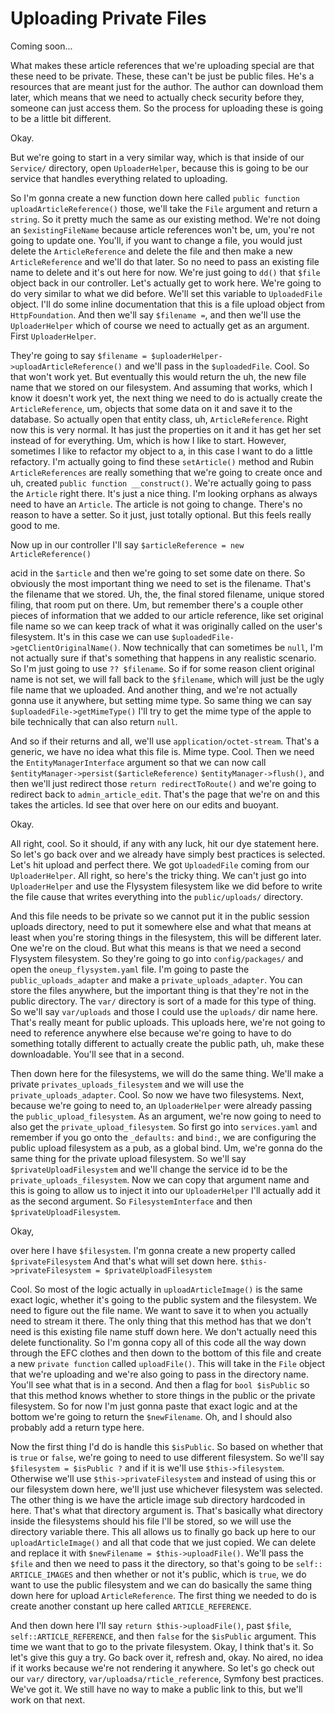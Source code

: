 # Uploading Private Files

Coming soon...

What makes these article references that we're uploading special are that these need
to be private. These, these can't be just be public files. He's a resources that are
meant just for the author. The author can download them later, which means that we
need to actually check security before they, someone can just access them. So the
process for uploading these is going to be a little bit different.

Okay.

But we're going to start in a very similar way, which is that inside of our `Service/`
directory, open `UploaderHelper`, because this is going to be our service that handles
everything related to uploading.

So I'm gonna create a new function down here called `public function uploadArticleReference()`
those, we'll take the `File` argument and return a `string`. So it pretty much
the same as our existing method. We're not doing an `$existingFileName` because
article references won't be, um, you're not going to update one. You'll, if you want
to change a file, you would just delete the `ArticleReference` and delete the file and
then make a new `ArticleReference` and we'll do that later. So no need to pass an
existing file name to delete and it's out here for now. We're just going to `dd()` that
`$file` object back in our controller. Let's actually get to work here. We're going to
do very similar to what we did before. We'll set this variable to `UploadedFile`
object. I'll do some inline documentation that this is a file upload object from 
`HttpFoundation`. And then we'll say `$filename =`, and then we'll use the `UploaderHelper`
 which of course we need to actually get as an argument. First `UploaderHelper`.

They're going to say `$filename = $uploaderHelper->uploadArticleReference()` and
we'll pass in the `$uploadedFile`. Cool. So that won't work yet. But eventually this
would return the uh, the new file name that we stored on our filesystem. And assuming
that works, which I know it doesn't work yet, the next thing we need to do is
actually create the `ArticleReference`, um, objects that some data on it and save it
to the database. So actually open that entity class, uh, `ArticleReference`. Right now
this is very normal. It has just the properties on it and it has get her set instead
of for everything. Um, which is how I like to start. However, sometimes I like to
refactor my object to a, in this case I want to do a little refactory. I'm
actually going to find these `setArticle()` method and Rubin `ArticleReferences` are
really something that we're going to create once and uh, created 
`public function __construct()`. We're actually going to pass the `Article` right there. It's
just a nice thing. I'm looking orphans as always need to have an `Article`. The article
is not going to change. There's no reason to have a setter. So it just, just totally
optional. But this feels really good to me.

Now up in our controller I'll say `$articleReference = new ArticleReference()`

acid in the `$article` and then we're going to set some date on there. So obviously the
most important thing we need to set is the filename. That's the filename that we
stored. Uh, the, the final stored filename, unique stored filing, that room put on
there. Um, but remember there's a couple other pieces of information that we added to
our article reference, like set original file name so we can keep track of what it
was originally called on the user's filesystem. It's in this case we can use 
`$uploadedFile->getClientOriginalName()`. Now technically that can sometimes be `null`, I'm
not actually sure if that's something that happens in any realistic scenario. So I'm
just going to use `?? $filename`. So if for some reason client
original name is not set, we will fall back to the `$filename`, which will just be the
ugly file name that we uploaded. And another thing, and we're not actually gonna use
it anywhere, but setting mime type. So same thing we can say `$uploadedFile->getMimeType()`
I'll try to get the mime type of the apple to bile technically that can
also return `null`.

And so if their returns and all, we'll use `application/octet-stream`. That's a
generic, we have no idea what this file is. Mime type. Cool. Then we need the 
`EntityManagerInterface` argument so that we can now call `$entityManager->persist($articleReference)`
`$entityManager->flush()`, and then we'll just redirect those 
`return redirectToRoute()` and we're going to redirect back to `admin_article_edit`. That's the
page that we're on and this takes the articles. Id see that over here on our edits
and buoyant.

Okay.

All right, cool. So it should, if any with any luck, hit our dye statement here. So
let's go back over and we already have simply best practices is selected. Let's hit
upload and perfect there. We got `UploadedFile` coming from our `UploaderHelper`. All
right, so here's the tricky thing. We can't just go into `UploaderHelper` and use the
Flysystem filesystem like we did before to write the file cause that writes
everything into the `public/uploads/` directory.

And this file needs to be private so we cannot put it in the public session uploads
directory, need to put it somewhere else and what that means at least when you're
storing things in the filesystem, this will be different later. One we're on the
cloud. But what this means is that we need a second Flysystem filesystem. So they're
going to go into `config/packages/` and open the `oneup_flysystem.yaml` file. I'm going
to paste the `public_uploads_adapter` and make a `private_uploads_adapter`. You can store
the files anywhere, but the important thing is that they're not in the public
directory. The `var/` directory is sort of a made for this type of thing. So we'll say
`var/uploads` and those I could use the `uploads/` dir name here. That's really meant
for public uploads. This uploads here, we're not going to need to reference anywhere
else because we're going to have to do something totally different to actually create
the public path, uh, make these downloadable. You'll see that in a second.

Then down here for the filesystems, we will do the same thing. We'll make a private
`privates_uploads_filesystem` and we will use the `private_uploads_adapter`. Cool. So now
we have two filesystems. Next, because we're going to need to, an `UploaderHelper`
were already passing the `public_upload_filesystem`. As an argument, we're now going to
need to also get the `private_upload_filesystem`. So first go into `services.yaml` and
remember if you go onto the `_defaults:` and `bind:`, we are configuring the 
public upload filesystem as a pub, as a global bind. Um, we're gonna do the same thing for the
private upload filesystem. So we'll say `$privateUploadFilesystem` and we'll change
the service id to be the `private_uploads_filesystem`. Now we can copy that argument
name and this is going to allow us to inject it into our `UploaderHelper` I'll
actually add it as the second argument. So `FilesystemInterface` and then 
`$privateUploadFilesystem`.

Okay,

over here I have `$filesystem`. I'm gonna create a new property called `$privateFilesystem`
And that's what will set down here. `$this->privateFilesystem = $privateUploadFilesystem`

Cool. So most of the logic actually in `uploadArticleImage()` is the same exact logic,
whether it's going to the public system and the filesystem. We need to figure out the
file name. We want to save it to when you actually need to stream it there. The only
thing that this method has that we don't need is this existing file name stuff down
here. We don't actually need this delete functionality. So I'm gonna copy all of this
code all the way down through the EFC clothes and then down to the bottom of this
file and create a new `private function` called `uploadFile()`. This will take in the 
`File` object that we're uploading and we're also going to pass in the directory name.
You'll see what that is in a second. And then a flag for `bool $isPublic` so that this
method knows whether to store things in the public or the private filesystem. So for
now I'm just gonna paste that exact logic and at the bottom we're going to 
return the `$newFilename`. Oh, and I should also probably add a return type here.

Now the first thing I'd do is handle this `$isPublic`. So based on whether that is `true`
or `false`, we're going to need to use different filesystem. So we'll say 
`$filesystem = $isPublic ?` and if it is we'll use `$this->filesystem`. Otherwise we'll use 
`$this->privateFilesystem` and instead of using this or our filesystem down here, we'll just use
whichever filesystem was selected. The other thing is we have the article image sub
directory hardcoded in here. That's what that directory argument is. That's basically
what directory inside the filesystems should his file I'll be stored, so we will use
the directory variable there. This all allows us to finally go back up here to our
`uploadArticleImage()` and all that code that we just copied. We can delete and replace
it with `$newFilename = $this->uploadFile()`. We'll pass the `$file` and then we need to
pass it the directory, so that's going to be `self:: ARTICLE_IMAGES` and then whether or
not it's public, which is `true`, we do want to use the public filesystem and we can do
basically the same thing down here for upload `ArticleReference`. The first thing we
needed to do is create another constant up here called `ARTICLE_REFERENCE`.

And then down here I'll say `return $this->uploadFile()`, past `$file`, 
`self::ARTICLE_REFERENCE`, and then `false` for the `$isPublic` argument. This time we
want that to go to the private filesystem. Okay, I think that's it. So let's give
this guy a try. Go back over it, refresh and, okay. No aired, no idea if it works
because we're not rendering it anywhere. So let's go check out our `var/` directory, 
`var/uploadsa/rticle_reference`, Symfony best practices. We've got it. We still have no
way to make a public link to this, but we'll work on that next.